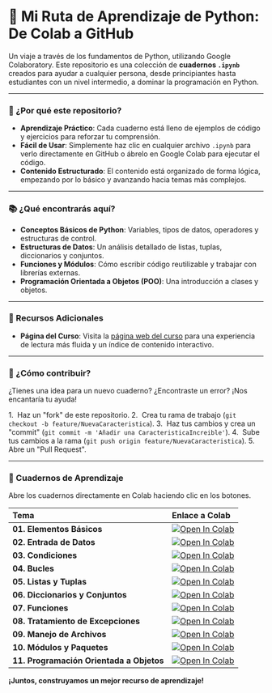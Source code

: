 # 🐍 Mi Ruta de Aprendizaje de Python: De Colab a GitHub

Un viaje a través de los fundamentos de Python, utilizando Google Colaboratory. Este repositorio es una colección de **cuadernos `.ipynb`** creados para ayudar a cualquier persona, desde principiantes hasta estudiantes con un nivel intermedio, a dominar la programación en Python.

---

### **🚀 ¿Por qué este repositorio?**

* **Aprendizaje Práctico**: Cada cuaderno está lleno de ejemplos de código y ejercicios para reforzar tu comprensión.
* **Fácil de Usar**: Simplemente haz clic en cualquier archivo `.ipynb` para verlo directamente en GitHub o ábrelo en Google Colab para ejecutar el código.
* **Contenido Estructurado**: El contenido está organizado de forma lógica, empezando por lo básico y avanzando hacia temas más complejos.

---

### **📚 ¿Qué encontrarás aquí?**

* **Conceptos Básicos de Python**: Variables, tipos de datos, operadores y estructuras de control.
* **Estructuras de Datos**: Un análisis detallado de listas, tuplas, diccionarios y conjuntos.
* **Funciones y Módulos**: Cómo escribir código reutilizable y trabajar con librerías externas.
* **Programación Orientada a Objetos (POO)**: Una introducción a clases y objetos.

---

### **🔗 Recursos Adicionales**

* **Página del Curso**: Visita la [página web del curso](https://uncicarlos272.github.io/Curso_Python/) para una experiencia de lectura más fluida y un índice de contenido interactivo.

---

### **🤝 ¿Cómo contribuir?**

¿Tienes una idea para un nuevo cuaderno? ¿Encontraste un error? ¡Nos encantaría tu ayuda!

1.  Haz un "fork" de este repositorio.
2.  Crea tu rama de trabajo (`git checkout -b feature/NuevaCaracteristica`).
3.  Haz tus cambios y crea un "commit" (`git commit -m 'Añadir una CaracteristicaIncreible'`).
4.  Sube tus cambios a la rama (`git push origin feature/NuevaCaracteristica`).
5.  Abre un "Pull Request".

---

### **🔗 Cuadernos de Aprendizaje**

Abre los cuadernos directamente en Colab haciendo clic en los botones.

| Tema | Enlace a Colab |
| :--- | :--- |
| **01. Elementos Básicos** | [![Open In Colab](https://colab.research.google.com/assets/colab-badge.svg)](https://colab.research.google.com/github/UNCICarlos272/Curso_Python/blob/main/01_Elementos_Basicos.ipynb) |
| **02. Entrada de Datos** | [![Open In Colab](https://colab.research.google.com/assets/colab-badge.svg)](https://colab.research.google.com/github/UNCICarlos272/Curso_Python/blob/main/02_Entrada_de_Datos.ipynb) |
| **03. Condiciones** | [![Open In Colab](https://colab.research.google.com/assets/colab-badge.svg)](https://colab.research.google.com/github/UNCICarlos272/Curso_Python/blob/main/03_Condiciones.ipynb) |
| **04. Bucles** | [![Open In Colab](https://colab.research.google.com/assets/colab-badge.svg)](https://colab.research.google.com/github/UNCICarlos272/Curso_Python/blob/main/04_Bucles.ipynb) |
| **05. Listas y Tuplas** | [![Open In Colab](https://colab.research.google.com/assets/colab-badge.svg)](https://colab.research.google.com/github/UNCICarlos272/Curso_Python/blob/main/05_Colecciones_Listas_y_Tuplas.ipynb) |
| **06. Diccionarios y Conjuntos** | [![Open In Colab](https://colab.research.google.com/assets/colab-badge.svg)](https://colab.research.google.com/github/UNCICarlos272/Curso_Python/blob/main/06_Colecciones_Diccionarios_y_Conjuntos.ipynb) |
| **07. Funciones** | [![Open In Colab](https://colab.research.google.com/assets/colab-badge.svg)](https://colab.research.google.com/github/UNCICarlos272/Curso_Python/blob/main/07_Funciones.ipynb) |
| **08. Tratamiento de Excepciones** | [![Open In Colab](https://colab.research.google.com/assets/colab-badge.svg)](https://colab.research.google.com/github/UNCICarlos272/Curso_Python/blob/main/08_Tratamiento_de_Excepciones.ipynb) |
| **09. Manejo de Archivos** | [![Open In Colab](https://colab.research.google.com/assets/colab-badge.svg)](https://colab.research.google.com/github/UNCICarlos272/Curso_Python/blob/main/09_Manejo_de_Archivos.ipynb) |
| **10. Módulos y Paquetes** | [![Open In Colab](https://colab.research.google.com/assets/colab-badge.svg)](https://colab.research.google.com/github/UNCICarlos272/Curso_Python/blob/main/10_Modulos_y_Paquetes.ipynb) |
| **11. Programación Orientada a Objetos** | [![Open In Colab](https://colab.research.google.com/assets/colab-badge.svg)](https://colab.research.google.com/github/UNCICarlos272/Curso_Python/blob/main/11_Programacion_Orientada_a_Objetos.ipynb) |

**¡Juntos, construyamos un mejor recurso de aprendizaje!**
